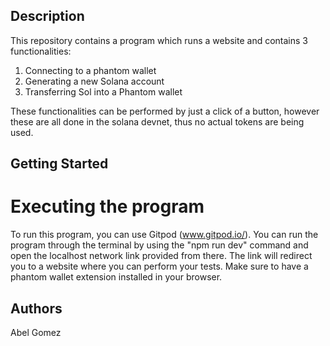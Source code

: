 ## Description

This repository contains a program which runs a website and contains 3 functionalities:
1. Connecting to a phantom wallet
2. Generating a new Solana account
3. Transferring Sol into a Phantom wallet

These functionalities can be performed by just a click of a button, however these are all done in the solana devnet, thus no actual tokens are being used.

## Getting Started
# Executing the program
To run this program, you can use Gitpod (www.gitpod.io/).
You can run the program through the terminal by using the "npm run dev" command and open the localhost network link provided from there.
The link will redirect you to a website where you can perform your tests.
Make sure to have a phantom wallet extension installed in your browser.

## Authors
Abel Gomez

